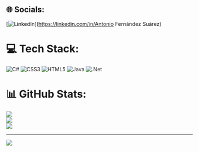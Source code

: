 
## 🌐 Socials:
[![LinkedIn](https://img.shields.io/badge/LinkedIn-%230077B5.svg?logo=linkedin&logoColor=white)](https://linkedin.com/in/Antonio Fernández Suárez) 

# 💻 Tech Stack:
![C#](https://img.shields.io/badge/c%23-%23239120.svg?style=for-the-badge&logo=csharp&logoColor=white) ![CSS3](https://img.shields.io/badge/css3-%231572B6.svg?style=for-the-badge&logo=css3&logoColor=white) ![HTML5](https://img.shields.io/badge/html5-%23E34F26.svg?style=for-the-badge&logo=html5&logoColor=white) ![Java](https://img.shields.io/badge/java-%23ED8B00.svg?style=for-the-badge&logo=openjdk&logoColor=white) ![.Net](https://img.shields.io/badge/.NET-5C2D91?style=for-the-badge&logo=.net&logoColor=white)
# 📊 GitHub Stats:
![](https://github-readme-stats.vercel.app/api?username=p2do&theme=dark&hide_border=false&include_all_commits=true&count_private=true)<br/>
![](https://nirzak-streak-stats.vercel.app/?user=p2do&theme=dark&hide_border=false)<br/>
![](https://github-readme-stats.vercel.app/api/top-langs/?username=p2do&theme=dark&hide_border=false&include_all_commits=true&count_private=true&layout=compact)

---
[![](https://visitcount.itsvg.in/api?id=p2do&icon=0&color=0)](https://visitcount.itsvg.in)

<!-- Proudly created with GPRM ( https://gprm.itsvg.in ) -->
